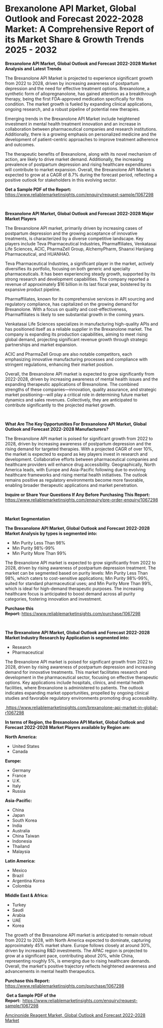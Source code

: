 <p><h1>Brexanolone API Market, Global Outlook and Forecast 2022-2028 Market: A Comprehensive Report of its Market Share & Growth Trends 2025 - 2032</h1></p><p><strong>Brexanolone API Market, Global Outlook and Forecast 2022-2028 Market Analysis and Latest Trends</strong></p>
<p><p>The Brexanolone API Market is projected to experience significant growth from 2022 to 2028, driven by increasing awareness of postpartum depression and the need for effective treatment options. Brexanolone, a synthetic form of allopregnanolone, has gained attention as a breakthrough therapy, being the first FDA-approved medication specifically for this condition. The market growth is fueled by expanding clinical applications, ongoing research, and a robust pipeline of potential new therapies.</p><p>Emerging trends in the Brexanolone API Market include heightened investment in mental health treatment innovation and an increase in collaboration between pharmaceutical companies and research institutions. Additionally, there is a growing emphasis on personalized medicine and the development of patient-centric approaches to improve treatment adherence and outcomes.</p><p>The therapeutic benefits of Brexanolone, along with its novel mechanism of action, are likely to drive market demand. Additionally, the increasing prevalence of postpartum depression and rising healthcare expenditures will contribute to market expansion. Overall, the Brexanolone API Market is expected to grow at a CAGR of 8.7% during the forecast period, reflecting a positive outlook for stakeholders in this evolving sector.</p></p>
<p><strong>Get a Sample PDF of the Report:&nbsp;</strong> <a href="https://www.reliablemarketinsights.com/enquiry/request-sample/1067298?utm_campaign=2199&utm_medium=2&utm_source=Github&utm_content=ia&utm_term=21032025&utm_id=brexanolone-api-market-global-outlook-and-forecast-2022-2028">https://www.reliablemarketinsights.com/enquiry/request-sample/1067298</a></p>
<p>&nbsp;</p>
<p><strong>Brexanolone API Market, Global Outlook and Forecast 2022-2028 Major Market Players</strong></p>
<p><p>The Brexanolone API market, primarily driven by increasing cases of postpartum depression and the growing acceptance of innovative treatments, is characterized by a diverse competitive landscape. Key players include Teva Pharmaceutical Industries, Pharmaffiliates, Venkatasai Life Sciences, ACIC, PharmaZell Group, AlchemyPharm, Shaanxi Hanjiang Pharmaceutical, and HUANHAO.</p><p>Teva Pharmaceutical Industries, a significant player in the market, actively diversifies its portfolio, focusing on both generic and specialty pharmaceuticals. It has been experiencing steady growth, supported by its strong research and development capabilities. The company reported a revenue of approximately $16 billion in its last fiscal year, bolstered by its expansive product pipeline.</p><p>Pharmaffiliates, known for its comprehensive services in API sourcing and regulatory compliance, has capitalized on the growing demand for Brexanolone. With a focus on quality and cost-effectiveness, Pharmaffiliates is likely to see substantial growth in the coming years.</p><p>Venkatasai Life Sciences specializes in manufacturing high-quality APIs and has positioned itself as a reliable supplier in the Brexanolone market. The company is expanding its production capabilities, aiming to meet rising global demand, projecting significant revenue growth through strategic partnerships and market expansion.</p><p>ACIC and PharmaZell Group are also notable competitors, each emphasizing innovative manufacturing processes and compliance with stringent regulations, enhancing their market position.</p><p>Overall, the Brexanolone API market is expected to grow significantly from 2022-2028, driven by increasing awareness of mental health issues and the expanding therapeutic applications of Brexanolone. The combined strengths of these companies—innovation, quality assurance, and strategic market positioning—will play a critical role in determining future market dynamics and sales revenues. Collectively, they are anticipated to contribute significantly to the projected market growth.</p></p>
<p>&nbsp;</p>
<p><strong>What Are The Key Opportunities For Brexanolone API Market, Global Outlook and Forecast 2022-2028 Manufacturers?</strong></p>
<p><p>The Brexanolone API market is poised for significant growth from 2022 to 2028, driven by increasing awareness of postpartum depression and the rising demand for targeted therapies. With a projected CAGR of over 10%, the market is expected to expand as key players invest in research and development. Collaborative efforts between pharmaceutical companies and healthcare providers will enhance drug accessibility. Geographically, North America leads, with Europe and Asia-Pacific following due to evolving healthcare frameworks and rising mental health initiatives. The outlook remains positive as regulatory environments become more favorable, enabling broader therapeutic applications and market penetration.</p></p>
<p><strong>Inquire or Share Your Questions If Any Before Purchasing This Report:</strong> <a href="https://www.reliablemarketinsights.com/enquiry/pre-order-enquiry/1067298?utm_campaign=2199&utm_medium=2&utm_source=Github&utm_content=ia&utm_term=21032025&utm_id=brexanolone-api-market-global-outlook-and-forecast-2022-2028">https://www.reliablemarketinsights.com/enquiry/pre-order-enquiry/1067298</a></p>
<p>&nbsp;</p>
<p><strong>Market Segmentation</strong></p>
<p><strong>The Brexanolone API Market, Global Outlook and Forecast 2022-2028 Market Analysis by types is segmented into:</strong></p>
<p><ul><li>Min Purity Less Than 98%</li><li>Min Purity 98%-99%</li><li>Min Purity More Than 99%</li></ul></p>
<p><p>The Brexanolone API market is expected to grow significantly from 2022 to 2028, driven by rising awareness of postpartum depression treatment. The market can be segmented based on purity levels: Min Purity Less Than 98%, which caters to cost-sensitive applications; Min Purity 98%-99%, suited for standard pharmaceutical uses; and Min Purity More Than 99%, which is ideal for high-demand therapeutic purposes. The increasing healthcare focus is anticipated to boost demand across all purity categories, fostering innovation and investment.</p></p>
<p><strong>Purchase this Report:&nbsp;</strong><a href="https://www.reliablemarketinsights.com/purchase/1067298?utm_campaign=2199&utm_medium=2&utm_source=Github&utm_content=ia&utm_term=21032025&utm_id=brexanolone-api-market-global-outlook-and-forecast-2022-2028">https://www.reliablemarketinsights.com/purchase/1067298</a></p>
<p>&nbsp;</p>
<p><strong>The Brexanolone API Market, Global Outlook and Forecast 2022-2028 Market Industry Research by Application is segmented into:</strong></p>
<p><ul><li>Research</li><li>Pharmaceutical</li></ul></p>
<p><p>The Brexanolone API market is poised for significant growth from 2022 to 2028, driven by rising awareness of postpartum depression and increasing demand for innovative treatments. This market facilitates research and development in the pharmaceutical sector, focusing on effective therapeutic options. Key applications include hospitals, clinics, and mental health facilities, where Brexanolone is administered to patients. The outlook indicates expanding market opportunities, propelled by ongoing clinical studies and favorable regulatory environments promoting drug accessibility.</p></p>
<p><a href="https://www.reliablemarketinsights.com/brexanolone-api-market-in-global-r1067298?utm_campaign=2199&utm_medium=2&utm_source=Github&utm_content=ia&utm_term=21032025&utm_id=brexanolone-api-market-global-outlook-and-forecast-2022-2028">&nbsp;https://www.reliablemarketinsights.com/brexanolone-api-market-in-global-r1067298</a></p>
<p><strong>In terms of Region, the Brexanolone API Market, Global Outlook and Forecast 2022-2028 Market Players available by Region are:</strong></p>
<p>
    <p> <strong> North America: </strong>
        <ul>
            <li>United States</li>
            <li>Canada</li>
        </ul>
        </p> 
    <p> <strong> Europe: </strong>
        <ul>
            <li>Germany</li>
            <li>France</li>
            <li>U.K.</li>
            <li>Italy</li>
            <li>Russia</li>
        </ul>
        </p> 
    <p> <strong> Asia-Pacific: </strong>
        <ul>
            <li>China</li>
            <li>Japan</li>
            <li>South Korea</li>
            <li>India</li>
            <li>Australia</li>
            <li>China Taiwan</li>
            <li>Indonesia</li>
            <li>Thailand</li>
            <li>Malaysia</li>
        </ul>
        </p> 
    <p> <strong> Latin America: </strong>
        <ul>
            <li>Mexico</li>
            <li>Brazil</li>
            <li>Argentina Korea</li>
            <li>Colombia</li>
        </ul>
        </p> 
    <p> <strong> Middle East & Africa: </strong>
        <ul>
            <li>Turkey</li>
            <li>Saudi</li>
            <li>Arabia</li>
            <li>UAE</li>
            <li>Korea</li>
        </ul>
    </p>
    </p>
<p><p>The growth of the Brexanolone API market is anticipated to remain robust from 2022 to 2028, with North America expected to dominate, capturing approximately 45% market share. Europe follows closely at around 30%, driven by increasing R&D investments. The APAC region is projected to grow at a significant pace, contributing about 20%, while China, representing roughly 5%, is emerging due to rising healthcare demands. Overall, the market's positive trajectory reflects heightened awareness and advancements in mental health therapeutics.</p></p>
<p><strong>Purchase this Report: </strong><a href="https://www.reliablemarketinsights.com/purchase/1067298?utm_campaign=2199&utm_medium=2&utm_source=Github&utm_content=ia&utm_term=21032025&utm_id=brexanolone-api-market-global-outlook-and-forecast-2022-2028">https://www.reliablemarketinsights.com/purchase/1067298</a></p>
<p>&nbsp;<strong>Get a Sample PDF of the Report:&nbsp;&nbsp;</strong><a href="https://www.reliablemarketinsights.com/enquiry/request-sample/1067298?utm_campaign=2199&utm_medium=2&utm_source=Github&utm_content=ia&utm_term=21032025&utm_id=brexanolone-api-market-global-outlook-and-forecast-2022-2028">https://www.reliablemarketinsights.com/enquiry/request-sample/1067298</a></p>
<p><strong></strong></p>
<p><p><a href="https://github.com/SamiaChowdhury801/Market-Research-Report-List-2/blob/main/amcinonide-reagent-market-global-outlook-and-forecast-2022-2028-market.md?utm_campaign=2199&utm_medium=2&utm_source=Github&utm_content=ia&utm_term=21032025&utm_id=brexanolone-api-market-global-outlook-and-forecast-2022-2028">Amcinonide Reagent Market, Global Outlook and Forecast 2022-2028 Market</a></p></p>